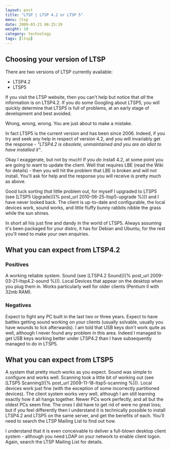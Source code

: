 ```yaml
---
layout: post
title: "LTSP | LTSP 4.2 or LTSP 5"
menu: ltsp
date: 2009-03-21 06:25:19
weight: 10
category: technology
tags: [ltsp]
---
```


## Choosing your version of LTSP

There are two versions of LTSP currently available:

   * LTSP4.2
   * LTSP5

If you visit the LTSP website, then you can't help but notice that *all* the information is on LTSP4.2.  If you do some Googling about LTSP5, you will quickly determine that LTSP5 is full of problems, at an early stage of development and best avoided.

Wrong, wrong, wrong.  You are just about to make a mistake.

<!--more-->

In fact LTSP5 is the current version and has been since 2006.  Indeed, if you try and seek any help in respect of version 4.2, and you will invariably get the response - *"LTSP4.2 is obsolete, unmaintained and you are an idiot to have installed it"*.

Okay I exaggerate, but not by much!  If you *do* install 4.2, at some point you are going to want to update the client.  Well that requires LBE (read the Wiki for details) - then you will hit the problem that LBE is broken and will not install.  You'll ask for help and the response you will receive is pretty much as above.

Good luck sorting *that* little problem out, for myself I upgraded to LTSP5 (see [LTSP5 Upgrade]({% post_url 2010-06-25-ltsp5-upgrade %})) and I have never looked back.  The client is up-to-date and configurable, the local devices work, sound works, and little fluffy bunny rabbits nibble the grass while the sun shines.

In short all his just fine and dandy in the world of LTSP5.  Always assuming it's been packaged for your distro, it has for Debian and Ubuntu, for the rest you'll need to make your own enquiries.

## What you can expect from LTSP4.2

### Positives

A working reliable system.  Sound (see [LTSP4.2 Sound]({% post_url 2009-03-21-ltsp4.2-sound %})).  Local Devices that appear on the desktop when you plug them in.  Works particularly well for older clients (Pentium II with 32mb RAM).

### Negatives

Expect to fight any PC built in the last two or three years.  Expect to have battles getting sound working on your clients (usually solvable, usually you have wounds to lick afterwards).  I am told that USB keys don't work quite as well, although I never found any problem in this area.  Indeed I managed to get USB keys working better under LTSP4.2 than I have subsequently managed to do in LTSP5.

## What you can expect from LTSP5

A system that pretty much works as you expect.  Sound was simple to configure and works well.  Scanning took a little bit of working out (see [LTSP5 Scanning]({% post_url 2009-11-18-ltsp5-scanning %})).  Local devices work just fine (with the exception of some incorrectly partitioned devices).  The client system works very well, although I am still learning exactly how it all hangs together.  Newer PCs work perfectly, and all but the oldest PCs seem fine.  The ones I did have to get rid of were no great loss; but if you feel differently then I understand it is technically possible to install LTSP4.2 and LTSP5 on the same server, and get the benefits of each.  You'll need to search the LTSP Mailing List to find out how.

I understand that it is even conceivable to deliver a full-blown desktop client system - although you need LDAP on your network to enable client logon.  Again, search the LTSP Mailing List for details.
